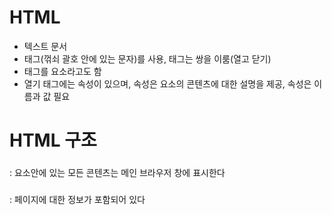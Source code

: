 # HTML

- 텍스트 문서
- 태그(꺾쇠 괄호 안에 있는 문자)를 사용, 태그는 쌍을 이룸(열고 닫기)
- 태그를 요소라고도 함
- 열기 태그에는 속성이 있으며, 속성은 요소의 콘텐츠에 대한 설명을 제공, 속성은 이름과 값 필요

# HTML 구조

### <body>

: 요소안에 있는 모든 콘텐츠는 메인 브라우저 창에 표시한다

### <head>

: 페이지에 대한 정보가 포함되어 있다

### <title>

: 브라우저 상단 또는 탭을 제공하는 경우 해당 페이지 탭에 표시 됨



# 워드문서 구조

``` c
<!DOCTYPE html>
<html lang="en">
<head>
    <meta charset="UTF-8">
    <meta name="viewport" content="width=device-width, initial-scale=1.0">
    <title>프론트테스트용</title>
</head>
<body>
    <h1>메인제목</h1>
    <p>전체 페이지를 소개하는 내용을 작성한다. 메인 제목이 긴 경우에는 여러 개의 부 제목으로 나눈다</p>
    <h2>부제목</h2> 
    <p>부제목 내용</p>
    <h3>부제목의 부제목</h3> 
    <p>부제목의 부제목 내용</p>
    <h4>부제목의 부제목의 부제목</h4> 
    <p>부제목의 부제목의 부제목 내용</p>
    <h5>부제목의 부제목의 부제목의 부제목</h5> 
    <p>부제목의 부제목의 부제목의 부제목 내용</p>
    <h6>부제목의 부제목의 부제목의 부제목의 부제목</h6> 
    <p>부제목의 부제목의 부제목의 부제목의 부제목 내용</p>
</body>
</html>
```

![image-20200909170345328](C:\Users\user\AppData\Roaming\Typora\typora-user-images\image-20200909170345328.png)



# 제목

### <h1> <h2> ~ <h6> 

: 여섯 단계의 레벨 제목이 있음 (위에 워드문서 예시를 보면 됨)



# 굵게& 기울임& 위 첨자& 아래 첨자

### <b>

: 굵게

### <i>

: 기울임

### <sup>

: 위첨자로 표시 (수학의 거듭제곱처럼)

### <sub>

: 아래첨자로 표시 (과학의 화학식처럼)



# 공백병합

공백은 두 개 이상이 연속해서 입력되면 하나의 공백으로 처리한다



# 줄바꿈& 가로줄

### <br />

: 줄바꿈

### <hr />

: 가로줄



# 강한 강조& 강조

### <strong>

: 강한 강조 (굵게 표시)

### <em>

: 강조 (기울임꼴 표시)



# 인용

### <blockquote>

: 전체 단락을 차지하는 긴 인용에 사용 (들여써서 표시)

### <q>

: 짧은 인용에 사용



# 약어& 머리글자

### <abbr>

: 약어 및 머리글자

``` html
<p><aabr title="abbreviation">abbr</abbr>의 사전적 의미는 축약어</p>
```



# 인용(참조)& 정의

### <cite>

: 인용 (기울임꼴 표시)

### <dfn>

: 정의 (기울임꼴 표시)



# 작성자 상세정보

### <address>

``` html
<address>
    <p><a href="mailto:homer@example.org">
        homer@example.org</a></p>
    <p>서울특별시 종로구 새문안로 79 (신문로1가)</p>
</address>
```



# 콘텐츠 변경

### <ins>

: 삽입된 콘텐츠 (밑줄)

### <del>

: 삭제된 텍스트 (가운데 줄)

### <s>

: 현재 유효하지 않으나 삭제해서는 안 되는 내용 (가운데 줄)



# 목록

### <li>

: 각 항목은 <li>태그 사이에 배치한다

목록안에 또다른 중첩 목록을 만들 수 있다

## 순서 있는 목록

### <ol>

: 순서 있는 목록

``` html
<ol>
    <li>감자를 강원도에서 가지고 온다</li>
    <li>돈을 까먹었다</li>
    <li>돈을 내러 강원도로 가기 위해 버스를 탄다</li>
    <li>버스비를 까먹었다</li>
</ol>
```

## 순서 없는 목록

### <ul>

: 순서 없는 목록

```html
<ul>
    <li>강원도에 가서 줄 돈</li>
    <li>버스비</li>
    <li>정신줄</li>
</ul>
```



# 정의 목록

```html
<dl>
    <dt>정의할 용어</dt>
    <dd>정의할 용어 설명</dd>
</dl>
```



# 링크 작성

### <a>

: 링크 작성

``` html
<a href="링크페이지">사용자가 클릭할 텍스트</a>
```

### href 속성의 값

**절대 URL**이라고 알려진 사이트의 전체 웹 주소이어야 함

**상대URL**은 웹 주소가 아닌 것을 불러들인다.

### 상대 URL

- 동일한 폴더

  ``` html
  <a href="reviews.html">Reviews</a>
  ```

  파일 명만 작성

- 자식 폴더

  ``` html
  <a href="music/listings.html">Reviews</a>
  ```

  music이라는 폴더안에 listings.html이라는 파일

- 손자 폴더

  ``` html
  <a href="movies/dvd/reviews.html">Reviews</a>
  ```

- 부모 폴더

  ``` html
  <a href="../index.html">Reviews</a>
  ```

  ../는 상위 폴더를 가리킴

- 할아버지 폴더

  ``` html
  <a href="../../index.html">Reviews</a>
  ```



### 이메일 링크

mailto: 를 href 속성의 값으로 시작한다

``` html
<a href="mailto:jon@example.org">존에게 이메일 보내기</a>
```



### 새 창에서 링크 열기

<a>태그에 target 속성을 사용한다. target 속성의 값은 _blank로 설정해야 한다

``` html
<a href="http://www.imdb.com" target="_blank">인터넷 영화 데이터베이스</a> (새창에서 열기)
```



### 동일한 페이지의 특정 부분 링크

이동할 부분에 대해 id 속성을 사용하고, #을 이용해 href에 #이름을 주어 링크한다

``` html
<h1 id="top">영화 제작 용어</h1>
<br /><br /><br /><br /><br /><br /><br /><br /><br /><br /><br /><br /><br /><br /><br /><br /><br /><br /><br />				<br /><br /><br /><br /><br /><br /><br /><br /><br /><br /><br />
<br /><br /><br /><br /><br /><br /><br /><br /><br /><br /><br /><br /><br /><br /><br /><br /><br /><br /><br />				<br /><br /><br /><br /><br /><br /><br /><br /><br /><br /><br />
<p><a href="#top">위로</p>
```



### 다른 페이지의 특정 부분 링크

이동할 부분에 대해 id 속성을 사용하고, #을 이용해 href에 #이름을 주어 링크한다. .다른 파일에 URL은 입력한다

``` html
<h1 id="top">영화 제작 용어</h1>
```

``` html
<p><a href="영화제작용어.html#top">위로</p>
```



# 이미지

### 추가

### <img>

이미지 추가를 위한 요소

- src

  이미지 파일의 위치를 알려줌

- alt

  이미지를 볼 수 없는 경우에 이미지 설명을 위해 이미지에 대한 텍스트 설명

- title

  이미지에 대한 추가 정보 (마우스를 가져가면 titile 속성의 콘텐츠를 말풍선으로 보여줌)

``` html
<img src="images/quokka.jpg" alt="Quokka (Setonix brachyurs)" title="Quokka는 호주에 사는 유대류(marsupial)로 크기는 애완용 정도다" />
```



### 세로& 가로

- height

  이미지의 세로폭을 픽셀 단위로 지정

- width

  이미지의 가로폭을 픽셀 단위로 지정

``` html
<img src="images/quokka.jpg" alt="Quokka (Setonix brachyurus)" width="600" height="450" />
```



### 정렬

- align

  가로는 left와 right를 이용해 정렬, 세로는 top, middle, bottom을 이용함

``` html
<img src="file:///C:/Users/user/Desktop/html_test/quokka.jpg" alt="Quokka (Setonix brachyurus)" title="Quokka는 호주에 사는 유대류(marsupial)로 크기는 애완용 정도다" align="left" />
```



### 이미지 형식

**JPEG** -> 다양한 색상으로 구성된 사진

**GIF, PNG** -> 넓은 영역이 동일한 색상으로 구성돼 있는 사진



### 이미지 해상도

72ppi의 해상도로 저장해야 함

72ppi로 해상도가 제한되어 있고, 해상도가 높아질수록 파일을 로딩하는 시간이 늘어난다



### 벡터 이미지

그리드에 점을 배치하고 이들 점 간에 선을 그려서 만듬

이미지의 크기를 키워도 품질에는 영향이 없음



### 이미지와 캡션

### <figure>

: 하나 이상의 이미지를 포함시켜 동일한 캡션 공유 가능

### <figcaption>

: 캡션 추가

``` html
<figure>
    <img src="images/otters.jpg" alt="물위에 떠 있는 두마리의 수달 사진"/>
    <br />
    <figcaption>바다 수달은 서로 떨어지지 않도록 잠잘 때 손을 잡는다.
    </figcaption>
</figure>
```



# 테이블

### <table>

: 테이블 생성

### <tr>

: 각 행 열기

### <td>

: 각 열 열기

``` html
<table>
    <tr>
        <td>15</td>
        <td>16</td>
        <td>17</td>
    </tr>
</table>
```

결과 -> 15 16 17



### <th>

: 머리말 생성, scope 속성을 사용해 머리말이 열, 행에 대한 것인지 나타낼 수 있다(행은 row, 열은 col)

``` html
<table>
    <tr>
        <th></th>
        <th scope="col">토요일</th>
        <th scope="col">일요일</th>
    </tr>
    <tr>
        <th scope="row">티켓 판매:</th>
        <td>120</td>
        <td>135</td>
    </tr>
    <tr>
        <th scope="row">총 판매:</th>
        <td>$600</td>
        <td>$675</td>
    </tr>
</table>
```

결과 -> 				**토요일**	**일요일**

​			**티켓판매:**   120          135

​			**총 매출:**    $600		 $675

- colspan

  : 열 병합

- rowspan

  : 행 병합

``` html
<table>
    <tr>
        <th></th>
        <th colspan=2>열병합</th>
        <th></th>
    </tr>
    <tr>
        <th rowspan=2>열병합</th>
        <th></th>
        <th></th>
    </tr>
    <tr>
        <th></th>
        <th></th>
    </tr>
</table>
```

### 긴 테이블

### <thead>

: 테이블의 머리말은 <thead> 요소안에 배치해야 함

### <tbody>

: 본문은 <tbody> 요소 안에 배치해야 함

### <tfoot>

: 꼬미말은 <tfoot> 요소안에 배치해야 함

- width

  너비를 지정

- cellpading

  각 셀 내부에 여백 추가

- cellspacing

  각 셀 사이에 여백 추가

- border

  테두리의 두께 지정

- bgcolor

  색깔 지정

# 폼

정보를 기입하는 부분이 있는 인쇄된 문서를 의미

### <form>

: 폼 컨트롤은 <form> 요소 내부에 위치

- action

  정보를 수신할 서버 페이지의 URL

- method

  : 정보 수신 방식을 정해서 폼을 전달

  - get

    동일한 연산을 여러 번 수행하더라도 동일한 결과

  - post

    서버에게 동일한 요청을 여러 번 전송해도 응답은 항상 다를 수 있습니다

``` html
<form action="http://www.example.com/subscibe.php" method="get">
    <p>여기에 폼 컨트롤이 위치함</p>
</form>
```



### <input>

: 폼 컨트롤을 만드는데 사용

- type

  속성의 값으로 입력의 종류를 결정

  - password, text, radio, checkbox, file, submit, image, hidden, date, email, url, search .....등등
    - 참고로 placeholder를 통해 사용자가 해당영역을 클릭할 때까지 텍스트 박스에 설정한 텍스트를 표시할 수 있다

- name

  서버가 어떤 폼 컨트롤에 해당하는지 알기위해 이름을 설정

- size

  입력창의 크기

- maxlength

  사용자가 텍스트 필드에 입력하는 문자의 수를 제한하는 데 사용

<form action="http://www.example.com/subscibe.php">
    <p>사용자명:
        <input type="text" name="username" size="15" maxlength="30">
    </p>
</form>

### <textarea>

: 여러 줄의 텍스트 입력을 만드는 데 사용

### <select>

: 드롭다운 리스트 박스

### <option>

: 사용자가 선택할 수 있는 옵션을 지정하는 데 사용

- value

  컨트롤의 이름과 함께 서버에 전송되는 값

- selected

  기본으로 선택되는 옵션 (사용하지 않으면 첫번째 옵션이 선택됨)

- multiple

  다수의 옵션을 선택 가능

### <button>

: 버튼 생성

### 폼 컨트롤에 레이블 붙이기

### <label>

- for

  id속성값을 이용해 레이블의 크기를 늘림

### 폼 요소 그룹화

### <fieldset>

: 폼 컨트롤들을 그룹화 할 수 있음

### <legend>

: <fieldset> 태그 바로 뒤에 위치하며폼 컨트롤 그룹의 목적을 나타내는 제목을 포함

``` html
<fieldset>
    <legend>연락처</legend>
    <label>이메일:<br />
    <input type="text" name="email" /></label><br />
    <label>휴대전화:<br />
    <input type="text" name="mobile" /></label><br />
    <label>전화:<br />
    <input type="text" name="telephone" /></label><br />
</fieldset>
```

### 폼 유효성 검증

- required

  이 required에 값을 안 주면 값을 넣으라고 뜬다.